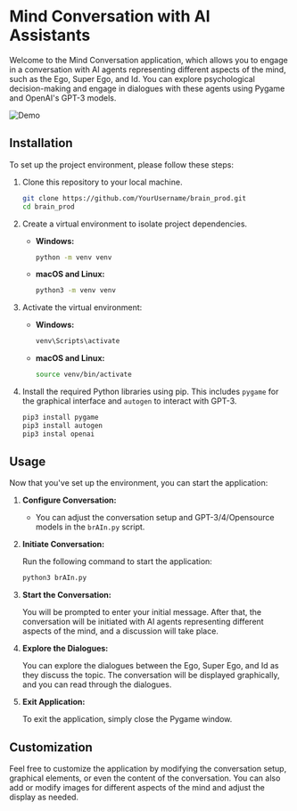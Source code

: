 

# Mind Conversation with AI Assistants

Welcome to the Mind Conversation application, which allows you to engage in a conversation with AI agents representing different aspects of the mind, such as the Ego, Super Ego, and Id. You can explore psychological decision-making and engage in dialogues with these agents using Pygame and OpenAI's GPT-3 models.

![Demo](demo.gif)

## Installation

To set up the project environment, please follow these steps:

1. Clone this repository to your local machine.

   ```bash
   git clone https://github.com/YourUsername/brain_prod.git
   cd brain_prod
   ```

2. Create a virtual environment to isolate project dependencies.

   - **Windows:**

     ```bash
     python -m venv venv
     ```

   - **macOS and Linux:**

     ```bash
     python3 -m venv venv
     ```

3. Activate the virtual environment:

   - **Windows:**

     ```bash
     venv\Scripts\activate
     ```

   - **macOS and Linux:**

     ```bash
     source venv/bin/activate
     ```

4. Install the required Python libraries using pip. This includes `pygame` for the graphical interface and `autogen` to interact with GPT-3.

   ```bash
   pip3 install pygame
   pip3 install autogen
   pip3 instal openai
   ```

## Usage

Now that you've set up the environment, you can start the application:

1. **Configure Conversation:**

   - You can adjust the conversation setup and GPT-3/4/Opensource models in the `brAIn.py` script.

2. **Initiate Conversation:**

   Run the following command to start the application:

   ```bash
   python3 brAIn.py
   ```

3. **Start the Conversation:**

   You will be prompted to enter your initial message. After that, the conversation will be initiated with AI agents representing different aspects of the mind, and a discussion will take place.

4. **Explore the Dialogues:**

   You can explore the dialogues between the Ego, Super Ego, and Id as they discuss the topic. The conversation will be displayed graphically, and you can read through the dialogues.

5. **Exit Application:**

   To exit the application, simply close the Pygame window.

## Customization

Feel free to customize the application by modifying the conversation setup, graphical elements, or even the content of the conversation. You can also add or modify images for different aspects of the mind and adjust the display as needed.

